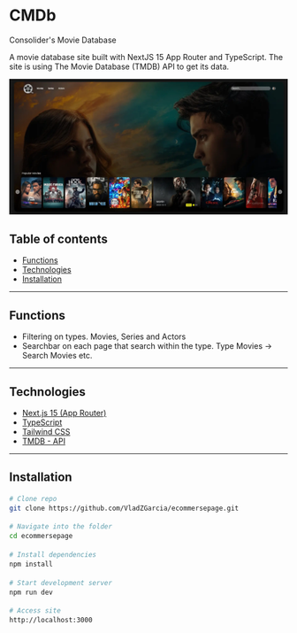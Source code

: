 # CMDb
Consolider's Movie Database

A movie database site built with NextJS 15 App Router and TypeScript.
The site is using The Movie Database (TMDB) API to get its data.

![alt text]( https://github.com/Consolider/CMDb/blob/main/public/landing-page.webp "Landing page")

## Table of contents

- [Functions](#-functions)
- [Technologies](#-technologies)
- [Installation](#-installation)

---

## Functions
- Filtering on types. Movies, Series and Actors
- Searchbar on each page that search within the type. Type Movies -> Search Movies etc.

---

## Technologies
- [Next.js 15 (App Router)](https://nextjs.org/)
- [TypeScript](https://www.typescriptlang.org/)
- [Tailwind CSS](https://tailwindcss.com/)
- [TMDB - API](https://www.themoviedb.org/)

---

##   Installation
```bash
# Clone repo
git clone https://github.com/VladZGarcia/ecommersepage.git

# Navigate into the folder
cd ecommersepage

# Install dependencies
npm install

# Start development server
npm run dev

# Access site
http://localhost:3000
```
